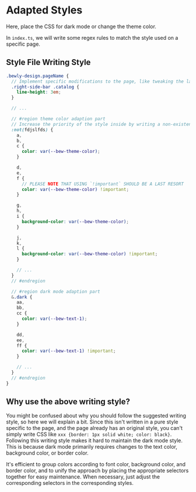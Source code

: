 # Adapted Styles

Here, place the CSS for dark mode or change the theme color.

In `index.ts`, we will write some regex rules to match the style used on a specific page.

## Style File Writing Style

``` scss
.bewly-design.pageName {
  // Implement specific modifications to the page, like tweaking the layout, and place those styles here
  .right-side-bar .catalog {
    line-height: 3em;
  }

  // ...

  // #region theme color adaption part
  // Increase the priority of the style inside by writing a non-existent selector in `:not()`
  :not(fdjslfds) {
    a,
    b,
    c {
      color: var(--bew-theme-color);
    }

    d,
    e,
    f {
      // PLEASE NOTE THAT USING `!important` SHOULD BE A LAST RESORT
      color: var(--bew-theme-color) !important;
    }

    g,
    h,
    i {
      background-color: var(--bew-theme-color);
    }

    j,
    k,
    l {
      background-color: var(--bew-theme-color) !important;
    }

    // ...
  }
  // #endregion

  // #region dark mode adaption part
  &.dark {
    aa,
    bb,
    cc {
      color: var(--bew-text-1);
    }

    dd,
    ee,
    ff {
      color: var(--bew-text-1) !important;
    }

    // ...
  }
  // #endregion
}
```

## Why use the above writing style?

You might be confused about why you should follow the suggested writing style, so here we will explain a bit.
Since this isn't written in a pure style specific to the page, and the page already has an original style, you can't simply write CSS like `xxx {border: 1px solid white; color: black}`.
Following this writing style makes it hard to maintain the dark mode style. This is because dark mode primarily requires changes to the text color, background color, or border color.

It's efficient to group colors according to font color, background color, and border color, and to unify the approach by placing the appropriate selectors together for easy maintenance. When necessary, just adjust the corresponding selectors in the corresponding styles.
